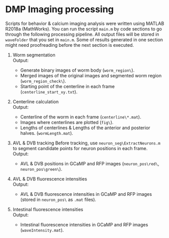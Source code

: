 # DMP Imaging processing

Scripts for behavior & calcium imaging analysis were written using MATLAB R2018a (MathWorks). You can run the script `main.m` by code sections to go through the following processing pipeline. All output files will be stored in `waveFolder` that you set in `main.m`. Some of results generated in one section might need proofreading before the next section is executed.

1. Worm segmentation   
   Output: 
   - Generate binary images of worm body (`worm_region\`). 
   - Merged images of the original images and segmented worm region (`worm_region_check\`). 
   - Starting point of the centerline in each frame (`centerline_start_xy.txt`). 

2. Centerline calculation   
   Output:
   - Centerline of the worm in each frame (`centerline\*.mat`).
   - Images where centerlines are plotted  (`fig\`).
   - Lengths of centerlines & Lengths of the anterior and posterior halves. (`wormLength.mat`).

3. AVL & DVB tracking
   Before tracking, use `neuron_seg\ExtractNeurons.m` to segment candidate points for neuron positions in each frame.  
   Output: 
   - AVL & DVB positions in GCaMP and RFP images (`neuron_pos\red\`, `neuron_pos\green\`).

4. AVL & DVB fluorescence intensities  
   Output:  
   - AVL & DVB fluorescence intensities in GCaMP and RFP images (stored in `neuron_pos\` as `.mat` files).

5. Intestinal fluorescence intensities  
   Output:
   - Intestinal fluorescence intensities in GCaMP and RFP images (`waveIntensity.mat`).
